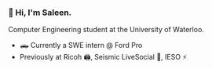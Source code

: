 ### 🥶 Hi, I'm Saleen.

Computer Engineering student at the University of Waterloo.

- 🛻 Currently a SWE intern @ Ford Pro
- Previously at Ricoh 🖨, Seismic LiveSocial 📱, IESO ⚡️
